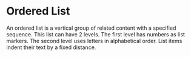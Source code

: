 # Ordered List

An ordered list is a vertical group of related content with a specified sequence.
This list can have 2 levels.
The first level has numbers as list markers.
The second level uses letters in alphabetical order.
List items indent their text by a fixed distance.
